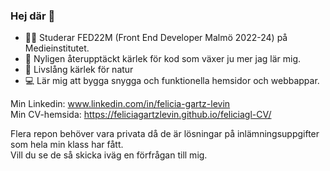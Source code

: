 ### Hej där 👋

- 👩‍💻 Studerar FED22M (Front End Developer Malmö 2022-24) på Medieinstitutet.
- 💜 Nyligen återupptäckt kärlek för kod som växer ju mer jag lär mig.
- 🌳 Livslång kärlek för natur
- 💻 Lär mig att bygga snygga och funktionella hemsidor och webbappar.

Min Linkedin: www.linkedin.com/in/felicia-gartz-levin <br>
Min CV-hemsida: https://feliciagartzlevin.github.io/feliciagl-CV/

Flera repon behöver vara privata då de är lösningar på inlämningsuppgifter som hela min klass har fått.<br>
Vill du se de så skicka iväg en förfrågan till mig.


<!--
**FeliciaGartzLevin/FeliciaGartzLevin** is a ✨ _special_ ✨ repository because its `README.md` (this file) appears on your GitHub profile.

Here are some ideas to get you started:

- 🔭 I’m currently working on ...
- 🌱 I’m currently learning ...
- 👯 I’m looking to collaborate on ...
- 🤔 I’m looking for help with ...
- 💬 Ask me about ...
- 📫 How to reach me: ...
- 😄 Pronouns: ...
- ⚡ Fun fact: ...
-->
